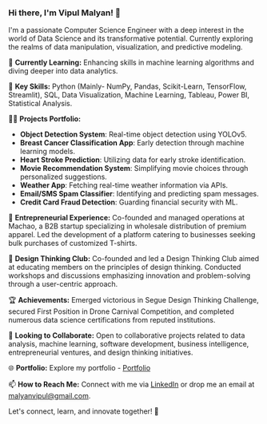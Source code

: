 ### Hi there, I'm Vipul Malyan!  👋

I'm a passionate Computer Science Engineer with a deep interest in the world of Data Science and its transformative potential.
Currently exploring the realms of data manipulation, visualization, and predictive modeling.

🌱 **Currently Learning:** Enhancing skills in machine learning algorithms and diving deeper into data analytics.

🚀 **Key Skills:** Python (Mainly- NumPy, Pandas, Scikit-Learn, TensorFlow, Streamlit), SQL, Data Visualization, Machine Learning, Tableau, Power BI, Statistical Analysis.

👨‍💻 **Projects Portfolio:**

- **Object Detection System**: Real-time object detection using YOLOv5.
- **Breast Cancer Classification App**: Early detection through machine learning models.
- **Heart Stroke Prediction**: Utilizing data for early stroke identification.
- **Movie Recommendation System**: Simplifying movie choices through personalized suggestions.
- **Weather App**: Fetching real-time weather information via APIs.
- **Email/SMS Spam Classifier**: Identifying and predicting spam messages.
- **Credit Card Fraud Detection**: Guarding financial security with ML.


🚀 **Entrepreneurial Experience:** Co-founded and managed operations at Machao, a B2B startup specializing in wholesale distribution of premium apparel. Led the development of a platform catering to businesses seeking bulk purchases of customized T-shirts.

🎨 **Design Thinking Club:** Co-founded and led a Design Thinking Club aimed at educating members on the principles of design thinking. Conducted workshops and discussions emphasizing innovation and problem-solving through a user-centric approach.

🏆 **Achievements:** Emerged victorious in Segue Design Thinking Challenge, secured First Position in Drone Carnival Competition, and completed numerous data science certifications from reputed institutions.

🤝 **Looking to Collaborate:** Open to collaborative projects related to data analysis, machine learning, software development, business intelligence, entrepreneurial ventures, and design thinking initiatives.

🌐 **Portfolio:** Explore my portfolio - [Portfolio](http://vipulmalyan.portfolial.com)

📫 **How to Reach Me:** Connect with me via [LinkedIn](https://www.linkedin.com/in/vipulmalyan/) or drop me an email at malyanvipul@gmail.com.

Let's connect, learn, and innovate together! 🌟
